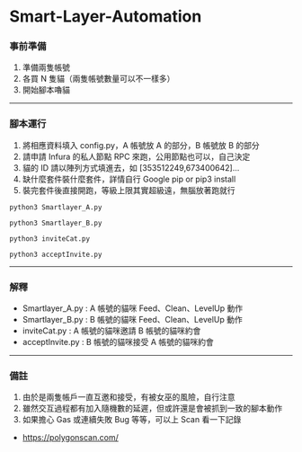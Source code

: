 # Smart-Layer-Automation

### 事前準備

1. 準備兩隻帳號
2. 各買 N 隻貓（兩隻帳號數量可以不一樣多）
3. 開始腳本嚕貓

---

### 腳本運行

1. 將相應資料填入 config.py，A 帳號放 A 的部分，B 帳號放 B 的部分
2. 請申請 Infura 的私人節點 RPC 來跑，公用節點也可以，自己決定
3. 貓的 ID 請以陣列方式填進去，如 [353512249,673400642]...
4. 缺什麼套件裝什麼套件，詳情自行 Google pip or pip3 install
5. 裝完套件後直接開跑，等級上限其實超級遠，無腦放著跑就行

```
python3 Smartlayer_A.py
```
```
python3 Smartlayer_B.py
```
```
python3 inviteCat.py
```
```
python3 acceptInvite.py
```

---

### 解釋

- Smartlayer_A.py : A 帳號的貓咪 Feed、Clean、LevelUp 動作
- Smartlayer_B.py : B 帳號的貓咪 Feed、Clean、LevelUp 動作
- inviteCat.py : A 帳號的貓咪邀請 B 帳號的貓咪約會
- acceptInvite.py : B 帳號的貓咪接受 A 帳號的貓咪約會

---

### 備註

1. 由於是兩隻帳戶一直互邀和接受，有被女巫的風險，自行注意
2. 雖然交互過程都有加入隨機數的延遲，但或許還是會被抓到一致的腳本動作
3. 如果擔心 Gas 或連續失敗 Bug 等等，可以上 Scan 看一下記錄

- https://polygonscan.com/

